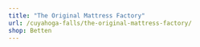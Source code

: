 ```yaml
---
title: "The Original Mattress Factory"
url: /cuyahoga-falls/the-original-mattress-factory/
shop: Betten
---
```

